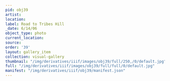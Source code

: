 ```yaml
---
pid: obj39
artist: 
location: 
label: Road to Tribes Hill
_date: 6/14/06
object_type: photo
current_location: 
source: 
order: '39'
layout: gallery_item
collection: visual-gallery
thumbnail: "/img/derivatives/iiif/images/obj39/full/250,/0/default.jpg"
full: "/img/derivatives/iiif/images/obj39/full/full/0/default.jpg"
manifest: "/img/derivatives/iiif/obj39/manifest.json"
---
```

